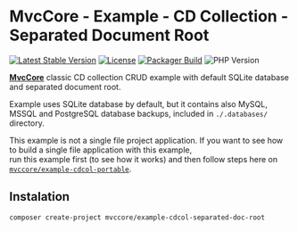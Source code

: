 # MvcCore - Example - CD Collection - Separated Document Root

[![Latest Stable Version](https://img.shields.io/badge/Stable-v5.3.0-brightgreen.svg?style=plastic)](https://github.com/mvccore/example-cdcol-separated-doc-root/releases)
[![License](https://img.shields.io/badge/License-BSD%203-brightgreen.svg?style=plastic)](https://mvccore.github.io/docs/mvccore/5.0.0/LICENSE.md)
[![Packager Build](https://img.shields.io/badge/Packager%20Build-passing-brightgreen.svg?style=plastic)](https://github.com/mvccore/packager)
![PHP Version](https://img.shields.io/badge/PHP->=5.4-brightgreen.svg?style=plastic)

[**MvcCore**](https://github.com/mvccore/mvccore) classic CD collection CRUD example with default SQLite database and separated document root.

Example uses SQLite database by default, but it contains also MySQL, MSSQL and PostgreSQL database backups, included in `./.databases/` directory.

This example is not a single file project application. If you want to see how to build a single file application with this example,  
run this example first (to see how it works) and then follow steps here on [`mvccore/example-cdcol-portable`](https://github.com/mvccore/example-cdcol-portable).

## Instalation
```shell
composer create-project mvccore/example-cdcol-separated-doc-root
```

